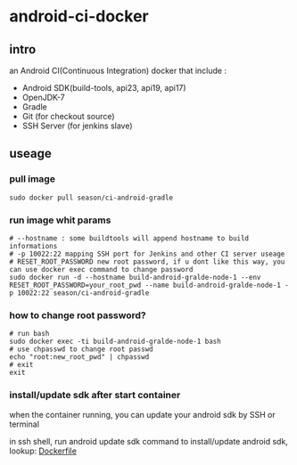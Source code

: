 # android-ci-docker

## intro

an Android CI(Continuous Integration) docker that include :

* Android SDK(build-tools, api23, api19, api17)
* OpenJDK-7
* Gradle
* Git (for checkout source)
* SSH Server (for jenkins slave)

## useage

### pull image

```shell
sudo docker pull season/ci-android-gradle
```

### run image whit params

```shell
# --hostname : some buildtools will append hostname to build informations
# -p 10022:22 mapping SSH port for Jenkins and other CI server useage
# RESET_ROOT_PASSWORD new root password, if u dont like this way, you can use docker exec command to change password
sudo docker run -d --hostname build-android-gralde-node-1 --env RESET_ROOT_PASSWORD=your_root_pwd --name build-android-gralde-node-1 -p 10022:22 season/ci-android-gradle
```

### how to change root password?

```shell
# run bash
sudo docker exec -ti build-android-gralde-node-1 bash
# use chpasswd to change root passwd
echo "root:new_root_pwd" | chpasswd
# exit
exit
```

### install/update sdk after start container

when the container running, you can update your android sdk by SSH or terminal

in ssh shell, run android update sdk command to install/update android sdk, lookup: [Dockerfile](Dockerfile)